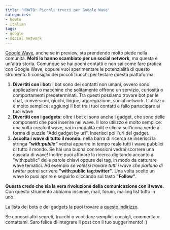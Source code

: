 ```yaml
---
title: 'HOWTO: Piccoli trucci per Google Wave'
categories:
- howto
- italian
tags:
- google
- social network
---
```

[Google Wave](http://wave.google.com), anche se in preview, sta prendendo
molto piede nella comunità. **Molti lo hanno scambiato per un social
network**, ma questa è un'altra storia. Comunque se hai pochi contatti e non
sai come fare pratica con Google Wave, oppure vuoi sperimentare le
potenzialità di questo strumento ti consiglio dei piccoli trucchi per testare
questa piattaforma:

  1. **Divertiti con i bot:** i bot sono dei contatti non umani, ovvero sono applicazioni o macchine che solitamente offrono un servizio, curiosità o comportamenti predeterminati. Tra questi possiamo trovare bot per le chat, conversioni, giochi, lingue, aggregazione, social network. L'utilizzo è molto semplice: aggiungi il bot tra i tuoi contatti e fallo partecipare ai tuoi wave
  2. **Divertiti con i gadgets:** oltre i bot ci sono anche i gadget, che sono delle componenti che puoi inserire nel wave. Il loro utilizzo è molto semplice: una volta creato il wave, vai in modalità edit e clicca sull'icona verde a forma di puzzle "Add gadget by url". Inserisci poi l'url del gadget.
  3. **Ascolta i wave di tutto il mondo:** nella barra di ricerca se inserisci la stringa **_"with:public"_** vedrai apparire in tempo reale tutti i wave pubblici di tutto il mondo. Se hai una buona connessioni vedrai scorrere una cascata di wave! Inoltre puoi affinare la ricerca digitando accanto a "with:public" delle parole chiavi oppure dei tag, in modo da catturare wave tematici. Ad esempio _se volessi trovare tutti i wave che parlano di twitter_ potrei scrivere **"with:public tag:twitter"**. Una volta scelto un wave lo puoi aprire e seguirlo cliccando sul tasto **"Follow"**.  

**Questa credo che sia la vera rivoluzione della comunicazione con il wave.** Con questo strumento abbiamo insieme, mail, forum, mailing list tutto in uno.
  
La lista dei bots e dei gadgets la puoi trovare a [questo indirizzo](http://docs.google.com/View?docid=0AdY6WUNA7GnbZGZ0aGhqeDNfMGNmNndwcWhn&pli=1 "Google wave Extension List" ).

Se conosci altri segreti, trucchi o vuoi dare semplici consigli, commenta o
contattami. Saro felice di integrare il post con il tuo suggerimento! :)

